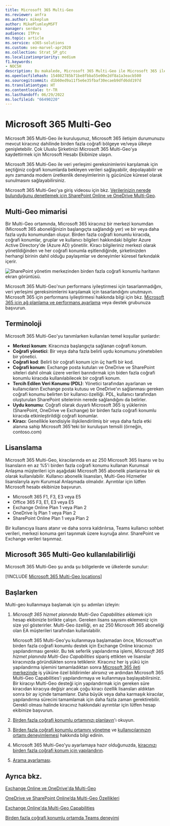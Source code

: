 ```yaml
---
title: Microsoft 365 Multi-Geo
ms.reviewer: anfra
ms.author: mikeplum
author: MikePlumleyMSFT
manager: serdars
audience: ITPro
ms.topic: article
ms.service: o365-solutions
ms.custom: seo-marvel-apr2020
ms.collection: Strat_SP_gtc
ms.localizationpriority: medium
f1.keywords:
- NOCSH
description: Bu makalede, Microsoft 365 Multi-Geo ile Microsoft 365 iletişim durumunuzu birden fazla coğrafi bölgeye genişletmeyi öğrenin.
ms.openlocfilehash: 154082785b71be8fbba55e00e2df8a1a3eacb500
ms.sourcegitcommit: d1b60ed9a11f5e6e35fbaf30ecaeb9dfd6dd197d
ms.translationtype: HT
ms.contentlocale: tr-TR
ms.lasthandoff: 06/29/2022
ms.locfileid: "66490220"
---
```

# <a name="microsoft-365-multi-geo"></a>Microsoft 365 Multi-Geo

Microsoft 365 Multi-Geo ile kuruluşunuz, Microsoft 365 iletişim durumunuzu mevcut kiracınız dahilinde birden fazla coğrafi bölgeye ve/veya ülkeye genişletebilir. Çok Uluslu Şirketinizi Microsoft 365 Multi-Geo'ya kaydettirmek için Microsoft Hesabı Ekibinize ulaşın.
  
Microsoft 365 Multi-Geo ile veri yerleşimi gereksinimlerini karşılamak için seçtiğiniz coğrafi konumlarda bekleyen verileri sağlayabilir, depolayabilir ve aynı zamanda modern üretkenlik deneyimlerinin iş gücünüze küresel olarak sunulmasını sağlayabilirsiniz.

Microsoft 365 Multi-Geo'ya giriş videosu için bkz. [Verilerinizin nerede bulunduğunu denetlemek için SharePoint Online ve OneDrive Multi-Geo](https://www.youtube.com/watch?v=Do9U3JuROhk).

## <a name="multi-geo-architecture"></a>Multi-Geo mimarisi

Bir Multi-Geo ortamında, Microsoft 365 kiracınız bir merkezi konumdan (Microsoft 365 aboneliğinizin başlangıçta sağlandığı yer) ve bir veya daha fazla uydu konumundan oluşur. Birden fazla coğrafi konumlu kiracıda, coğrafi konumlar, gruplar ve kullanıcı bilgileri hakkındaki bilgiler Azure Active Directory'de (Azure AD) yönetilir. Kiracı bilgileriniz merkezi olarak yönetildiğinden ve her coğrafi konumla eşitlendiğinde, şirketinizden herhangi birinin dahil olduğu paylaşımlar ve deneyimler küresel farkındalık içerir.

![SharePoint yönetim merkezinden birden fazla coğrafi konumlu haritanın ekran görüntüsü.](../media/multi-geo-world-map.png)

Microsoft 365 Multi-Geo'nun performans iyileştirmesi için tasarlanmadığını, veri yerleşimi gereksinimlerini karşılamak için tasarlandığını unutmayın. Microsoft 365 için performans iyileştirmesi hakkında bilgi için bkz. [Microsoft 365 için ağ planlama ve performans ayarlama](https://support.office.com/article/e5f1228c-da3c-4654-bf16-d163daee8848) veya destek grubunuza başvurun.

## <a name="terminology"></a>Terminoloji

Microsoft 365 Multi-Geo'yu tanımlarken kullanılan temel koşullar şunlardır:

- **Merkezi konum**: Kiracınıza başlangıçta sağlanan coğrafi konum.
- **Coğrafi yönetici**: Bir veya daha fazla belirli uydu konumunu yönetebilen bir yönetici.
- **Coğrafi kod**: Belirli bir coğrafi konum için üç harfli bir kod.
- **Coğrafi konum**: Exchange posta kutuları ve OneDrive ve SharePoint siteleri dahil olmak üzere verileri barındırmak için biden fazla coğrafi konumlu kiracıda kullanılabilecek bir coğrafi konum.
- **Tercih Edilen Veri Konumu (PDL)**: Yönetici tarafından ayarlanan ve kullanıcıların Exchange posta kutusu ve OneDrive'ın sağlanması gereken coğrafi konumu belirten bir kullanıcı özelliği. PDL, kullanıcı tarafından oluşturulan SharePoint sitelerinin nerede sağlandığını da belirler.
- **Uydu konumu**: Coğrafi olarak duyarlı Microsoft 365 iş yüklerinin (SharePoint, OneDrive ve Exchange) bir birden fazla coğrafi konumlu kiracıda etkinleştirildiği coğrafi konumlar.
- **Kiracı**: Genellikle kendisiyle ilişkilendirilmiş bir veya daha fazla etki alanına sahip Microsoft 365'teki bir kuruluşun temsili (örneğin, contoso.com)

## <a name="licensing"></a>Lisanslama

Microsoft 365 Multi-Geo, kiracılarında en az 250 Microsoft 365 lisansı ve bu lisansların en az %5'i birden fazla coğrafi konumu kullanan Kurumsal Anlaşma müşterileri için aşağıdaki Microsoft 365 abonelik planlarına bir ek olarak kullanılabilir. Kullanıcı abonelik lisansları, Multi-Geo Hizmetler lisanslarıyla aynı Kurumsal Anlaşmada olmalıdır. Ayrıntılar için lütfen Microsoft hesabı ekibinize başvurun.

- Microsoft 365 F1, F3, E3 veya E5
- Office 365 F3, E1, E3 veya E5
- Exchange Online Plan 1 veya Plan 2
- OneDrive İş Plan 1 veya Plan 2
- SharePoint Online Plan 1 veya Plan 2

Bir kullanıcıya lisans atanır ve daha sonra kaldırılırsa, Teams kullanıcı sohbet verileri, merkezi konuma geri taşınmak üzere kuyruğa alınır. SharePoint ve Exchange verileri taşınmaz.

## <a name="microsoft-365-multi-geo-availability"></a>Microsoft 365 Multi-Geo kullanılabilirliği

Microsoft 365 Multi-Geo şu anda şu bölgelerde ve ülkelerde sunulur:

[!INCLUDE [Microsoft 365 Multi-Geo locations](../includes/microsoft-365-multi-geo-locations.md)]

## <a name="getting-started"></a>Başlarken

Multi-geo kullanmaya başlamak için şu adımları izleyin:

1. _Microsoft 365 hizmet planında Multi-Geo Capabilities eklemek_ için hesap ekibinizle birlikte çalışın. Gereken lisans sayısını eklemeniz için size yol gösterirler. Multi-Geo özelliği, en az 250 Microsoft 365 aboneliği olan EA müşterileri tarafından kullanılabilir.

   Microsoft 365 Multi-Geo'yu kullanmaya başlamadan önce, Microsoft'un birden fazla coğrafi konumlu destek için Exchange Online kiracınızı yapılandırması gerekir. Bu tek seferlik yapılandırma işlemi, *Microsoft 365 hizmet planında Multi-Geo Capabilities* sipariş ettikten ve lisanslar kiracınızda göründükten sonra tetiklenir. Kiracınız her iş yükü için yapılandırma işlemini tamamladıktan sonra [Microsoft 365 ileti merkezinde](https://support.office.com/article/38FB3333-BFCC-4340-A37B-DEDA509C2093) iş yüküne özel bildirimler alırsınız ve ardından Microsoft 365 Multi-Geo Capabilities’i yapılandırmaya ve kullanmaya başlayabilirsiniz. Bir kiracıyı Multi-Geo desteği için yapılandırmak için gereken süre kiracıdan kiracıya değişir ancak çoğu kiracı özellik lisansları aldıktan sonra bir ay içinde tamamlanır. Daha büyük veya daha karmaşık kiracılar, yapılandırma sürecini tamamlamak için daha fazla zaman gerektirebilir. Gerekli olması halinde kiracınız hakkındaki ayrıntılar için lütfen hesap ekibinize başvurun.

2. [Birden fazla coğrafi konumlu ortamınızı planlayın](plan-for-multi-geo.md)'ı okuyun.

3. [Birden fazla coğrafi konumlu ortamını yönetme](administering-a-multi-geo-environment.md) ve [kullanıcılarınızın ortamı deneyimlemesi](multi-geo-user-experience.md) hakkında bilgi edinin.

4. Microsoft 365 Multi-Geo'yu ayarlamaya hazır olduğunuzda, [kiracınızı birden fazla coğrafi konum için yapılandırın](multi-geo-tenant-configuration.md).

5. [Arama ayarlaması](configure-search-for-multi-geo.md).

## <a name="see-also"></a>Ayrıca bkz.

[Exchange Online ve OneDrive'da Multi-Geo](https://Aka.ms/GoMultiGeo)

[OneDrive ve SharePoint Online’da Multi-Geo Özellikleri](multi-geo-capabilities-in-onedrive-and-sharepoint-online-in-microsoft-365.md)

[Exchange Online'da Multi-Geo Capabilities](multi-geo-capabilities-in-exchange-online.md)

[Birden fazla coğrafi konumlu ortamda Teams deneyimi](/microsoftteams/teams-experience-o365odb-spo-multi-geo)
